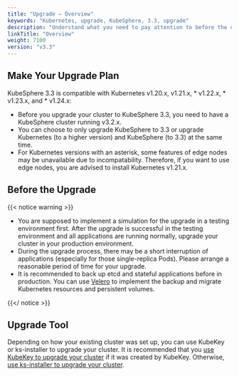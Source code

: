 ```yaml
---
title: "Upgrade — Overview"
keywords: "Kubernetes, upgrade, KubeSphere, 3.3, upgrade"
description: "Understand what you need to pay attention to before the upgrade, such as versions, and upgrade tools."
linkTitle: "Overview"
weight: 7100
version: "v3.3"
---
```


## Make Your Upgrade Plan

KubeSphere 3.3 is compatible with Kubernetes v1.20.x, v1.21.x, * v1.22.x, * v1.23.x, and * v1.24.x:

- Before you upgrade your cluster to KubeSphere 3.3, you need to have a KubeSphere cluster running v3.2.x.
- You can choose to only upgrade KubeSphere to 3.3 or upgrade Kubernetes (to a higher version) and KubeSphere (to 3.3) at the same time.
- For Kubernetes versions with an asterisk, some features of edge nodes may be unavailable due to incompatability. Therefore, if you want to use edge nodes, you are advised to install Kubernetes v1.21.x.
## Before the Upgrade

{{< notice warning >}}

- You are supposed to implement a simulation for the upgrade in a testing environment first. After the upgrade is successful in the testing environment and all applications are running normally, upgrade your cluster in your production environment.
- During the upgrade process, there may be a short interruption of applications (especially for those single-replica Pods). Please arrange a reasonable period of time for your upgrade.
- It is recommended to back up etcd and stateful applications before in production. You can use [Velero](https://velero.io/) to implement the backup and migrate Kubernetes resources and persistent volumes.

{{</ notice >}}

## Upgrade Tool

Depending on how your existing cluster was set up, you can use KubeKey or ks-installer to upgrade your cluster. It is recommended that you [use KubeKey to upgrade your cluster](../upgrade-with-kubekey/) if it was created by KubeKey. Otherwise, [use ks-installer to upgrade your cluster](../upgrade-with-ks-installer/).
